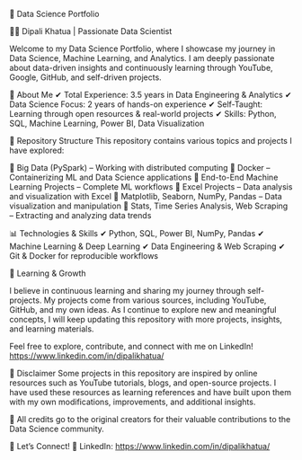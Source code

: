 🚀 Data Science Portfolio

👩‍💻 Dipali Khatua | Passionate Data Scientist

Welcome to my Data Science Portfolio, where I showcase my journey in Data Science, Machine Learning, and Analytics. I am deeply passionate about data-driven insights and continuously learning through YouTube, Google, GitHub, and self-driven projects.

📌 About Me
✔ Total Experience: 3.5 years in Data Engineering & Analytics
✔ Data Science Focus: 2 years of hands-on experience
✔ Self-Taught: Learning through open resources & real-world projects
✔ Skills: Python, SQL, Machine Learning, Power BI, Data Visualization


📂 Repository Structure
This repository contains various topics and projects I have explored:

🔹 Big Data (PySpark) – Working with distributed computing
🔹 Docker – Containerizing ML and Data Science applications
🔹 End-to-End Machine Learning Projects – Complete ML workflows
🔹 Excel Projects – Data analysis and visualization with Excel
🔹 Matplotlib, Seaborn, NumPy, Pandas – Data visualization and manipulation
🔹 Stats, Time Series Analysis, Web Scraping – Extracting and analyzing data trends

📊 Technologies & Skills
✔ Python, SQL, Power BI, NumPy, Pandas
✔ Machine Learning & Deep Learning
✔ Data Engineering & Web Scraping
✔ Git & Docker for reproducible workflows


🌱 Learning & Growth

I believe in continuous learning and sharing my journey through self-projects. My projects come from various sources, including YouTube, GitHub, and my own ideas.
As I continue to explore new and meaningful concepts, I will keep updating this repository with more projects, insights, and learning materials.

Feel free to explore, contribute, and connect with me on LinkedIn! https://www.linkedin.com/in/dipalikhatua/

📌 Disclaimer
Some projects in this repository are inspired by online resources such as YouTube tutorials, blogs, and open-source projects. I have used these resources as learning references and have built upon them with my own modifications, improvements, and additional insights.

🚀 All credits go to the original creators for their valuable contributions to the Data Science community.


📌 Let’s Connect!
📍 LinkedIn: https://www.linkedin.com/in/dipalikhatua/

